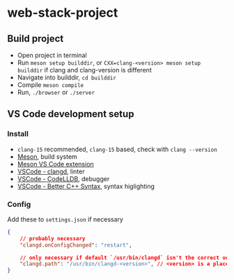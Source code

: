 
# web-stack-project

## Build project

- Open project in terminal
- Run `meson setup builddir`, or `CXX=clang-<version> meson setup builddir` if clang and clang-version is different
- Navigate into builddir, `cd builddir`
- Compile `meson compile`
- Run, `./browser` or `./server`

## VS Code development setup

### Install
- `clang-15` recommended, `clang-15` based, check with `clang --version`
- [Meson](https://mesonbuild.com/), build system
- [Meson VS Code extension](https://marketplace.visualstudio.com/items?itemName=mesonbuild.mesonbuild)
- [VSCode - clangd](https://marketplace.visualstudio.com/items?itemName=llvm-vs-code-extensions.vscode-clangd), linter
- [VSCode - CodeLLDB](https://marketplace.visualstudio.com/items?itemName=vadimcn.vscode-lldb), debugger
- [VSCode - Better C++ Syntax](https://marketplace.visualstudio.com/items?itemName=jeff-hykin.better-cpp-syntax), syntax higlighting

### Config

Add these to `settings.json` if necessary
```json
{
    // probably necessary
    "clangd.onConfigChanged": "restart",

    // only necessary if default `/usr/bin/clangd` isn't the correct version
    "clangd.path": "/usr/bin/clangd-<version>", // <version> is a place holder, eg, `clangd-15`
}
``` 
